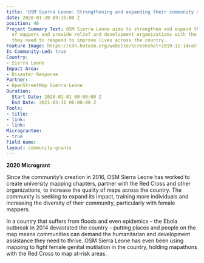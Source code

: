 ```yaml
---
title: 'OSM Sierra Leone: Strengthening and expanding their community of mappers'
date: 2020-01-20 09:15:00 Z
position: 46
Project Summary Text: OSM Sierra Leone aims to strengthen and expand their community
  of mappers and provide relief and development organizations with the information
  they need to respond to improve lives across the country.
Feature Image: https://cdn.hotosm.org/website/Screenshot+2019-11-14+at+22.56.53+small.png
Is Community-Led: true
Country:
- Sierra Leone
Impact Area:
- Disaster Response
Partner:
- OpenStreetMap Sierra Leone
Duration:
  Start Date: 2020-01-01 00:00:00 Z
  End Date: 2021-03-31 00:00:00 Z
Tools:
- title: 
- link: 
- link: 
Micrograntee:
- true
Field name: 
layout: community-grants
---
```


**2020 Microgrant**

Since the community’s creation in 2016, OSM Sierra Leone has worked to create university mapping chapters, partner with the Red Cross and other organizations, to increase the quality of maps across the country. The community is seeking to expand its impact, training more individuals and increasing the diversity of their community, particularly with female mappers. 

In a country that suffers from floods and even epidemics – the Ebola outbreak in 2014 devastated the country – putting places and people on the map means communities can demand the humanitarian and development assistance they need to thrive. OSM Sierra Leone has even been using mapping to fight female genital mutilation in the country, holding mapathons with the Red Cross to map at-risk areas.


